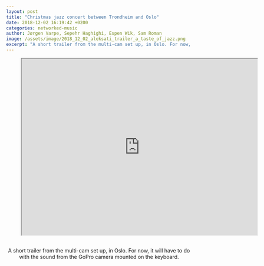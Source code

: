 ```yaml
---
layout: post
title: "Christmas jazz concert between Trondheim and Oslo"
date: 2018-12-02 16:19:42 +0200
categories: networked-music
author: Jørgen Varpe, Sepehr Haghighi, Espen Wik, Sam Roman
image: /assets/image/2018_12_02_aleksati_trailer_a_taste_of_jazz.png
excerpt: "A short trailer from the multi-cam set up, in Oslo. For now, it will have to do with the sound from the GoPro camera mounted on the keyboard."
---
```


<figure align="middle">
<iframe src="https://www.uio.no/english/studies/programmes/SMC-master/blog/assets/video/2018_12_02_jorgeny_lolajazz.mp4" width="640" height="480"></iframe>
</figure>
<br>
<center>A short trailer from the multi-cam set up, in Oslo. For now, it will have to do with the sound from the GoPro camera mounted on the keyboard.</center>
